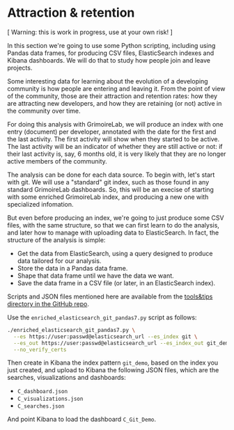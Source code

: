 # Attraction & retention

[ Warning: this is work in progress, use at your own risk! ]

In this section we're going to use some Python scripting, including using Pandas data frames, for producing CSV files, ElasticSearch indexes and Kibana dashboards. We will do that to study how people join and leave projects.

Some interesting data for learning about the evolution of a developing community is how people are entering and leaving it. From the point of view of the community, those are their attraction and retention rates: how they are attracting new developers, and how they are retaining (or not) active in the community over time.

For doing this analysis with GrimoireLab, we will produce an index with one entry (document) per developer, annotated with the date for the first and the last activity. The first activity will show when they started to be active. The last activity will be an indicator of whether they are still active or not: if their last activity is, say, 6 months old, it is very likely that they are no longer active members of the community.

The analysis can be done for each data source. To begin with, let's start with git. We will use a "standard" git index, such as those found in any standard GrimoireLab dashboards. So, this will be an execise of starting with some enriched GrimoireLab index, and producing a new one with specialized infomation.

But even before producing an index, we're going to just produce some CSV files, with the same structure, so that we can first learn to do the analysis, and later how to manage with uploading data to ElasticSearch. In fact, the structure of the analysis is simple:

* Get the data from ElasticSearch, using a query designed to produce data tailored for our analysis.
* Store the data in a Pandas data frame.
* Shape that data frame until we have the data we want.
* Save the data frame in a CSV file (or later, in an ElasticSearch index).

Scripts and JSON files mentioned here are available from the [tools&tips directory in the GitHub repo](https://github.com/jgbarah/GrimoireLab-training/tree/master/tools-and-tips/scripts).

Use the `enriched_elasticsearch_git_pandas7.py` script as follows:

```bash
./enriched_elasticsearch_git_pandas7.py \
  --es https://user:passwd@elasticsearch_url --es_index git \
  --es_out https://user:passwd@elasticsearch_url --es_index_out git_demo \
  --no_verify_certs
```

Then create in Kibana the index pattern `git_demo`, based on the index you just created, and upload to Kibana the following JSON files, which are the searches, visualizations and dashboards:

* `C_dashboard.json`
* `C_visualizations.json`
* `C_searches.json`

And point Kibana to load the dashboard `C_Git_Demo`.
